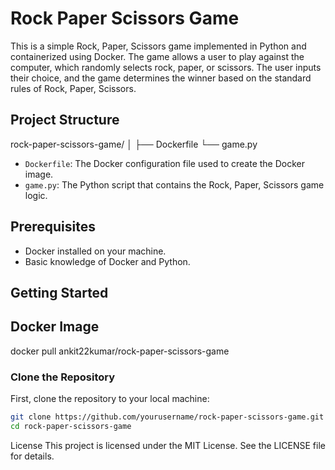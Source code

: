 # Rock Paper Scissors Game

This is a simple Rock, Paper, Scissors game implemented in Python and containerized using Docker.
The game allows a user to play against the computer, which randomly selects rock, paper, or scissors.
The user inputs their choice, and the game determines the winner based on the standard rules of Rock, Paper, Scissors.

## Project Structure

rock-paper-scissors-game/
│
├── Dockerfile
└── game.py

- `Dockerfile`: The Docker configuration file used to create the Docker image.
- `game.py`: The Python script that contains the Rock, Paper, Scissors game logic.

## Prerequisites

- Docker installed on your machine.
- Basic knowledge of Docker and Python.

## Getting Started

## Docker Image
docker pull ankit22kumar/rock-paper-scissors-game

### Clone the Repository

First, clone the repository to your local machine:

```sh
git clone https://github.com/yourusername/rock-paper-scissors-game.git
cd rock-paper-scissors-game
```

License
This project is licensed under the MIT License. See the LICENSE file for details.

